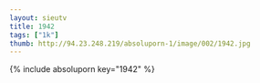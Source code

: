 ```yaml
--- 
layout: sieutv
title: 1942
tags: ["1k"]
thumb: http://94.23.248.219/absoluporn-1/image/002/1942.jpg
---
```

{% include absoluporn key="1942" %} 
